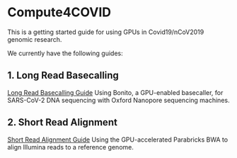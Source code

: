 # Compute4COVID

This is a getting started guide for using GPUs in Covid19/nCoV2019 genomic research.

We currently have the following guides:

## 1. Long Read Basecalling

[Long Read Basecalling Guide](long_read_basecalling)
Using Bonito, a GPU-enabled basecaller, for SARS-CoV-2 DNA sequencing with Oxford Nanopore sequencing machines.

## 2. Short Read Alignment

[Short Read Alignment Guide](short_read_alignment)
Using the GPU-accelerated Parabricks BWA to align Illumina reads to a reference genome.
